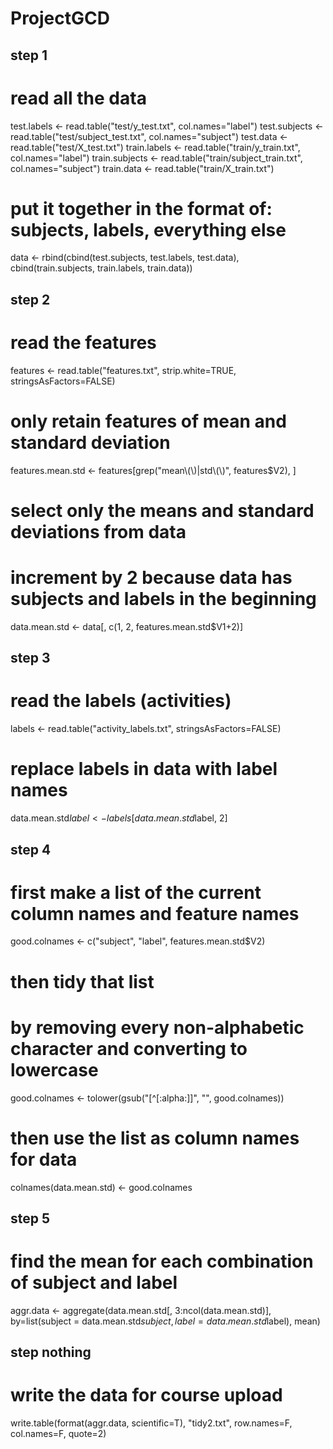 # ProjectGCD

## step 1
# read all the data
test.labels <- read.table("test/y_test.txt", col.names="label")
test.subjects <- read.table("test/subject_test.txt", col.names="subject")
test.data <- read.table("test/X_test.txt")
train.labels <- read.table("train/y_train.txt", col.names="label")
train.subjects <- read.table("train/subject_train.txt", col.names="subject")
train.data <- read.table("train/X_train.txt")

# put it together in the format of: subjects, labels, everything else
data <- rbind(cbind(test.subjects, test.labels, test.data),
              cbind(train.subjects, train.labels, train.data))

## step 2
# read the features
features <- read.table("features.txt", strip.white=TRUE, stringsAsFactors=FALSE)
# only retain features of mean and standard deviation
features.mean.std <- features[grep("mean\\(\\)|std\\(\\)", features$V2), ]

# select only the means and standard deviations from data
# increment by 2 because data has subjects and labels in the beginning
data.mean.std <- data[, c(1, 2, features.mean.std$V1+2)]

## step 3
# read the labels (activities)
labels <- read.table("activity_labels.txt", stringsAsFactors=FALSE)
# replace labels in data with label names
data.mean.std$label <- labels[data.mean.std$label, 2]

## step 4
# first make a list of the current column names and feature names
good.colnames <- c("subject", "label", features.mean.std$V2)
# then tidy that list
# by removing every non-alphabetic character and converting to lowercase
good.colnames <- tolower(gsub("[^[:alpha:]]", "", good.colnames))
# then use the list as column names for data
colnames(data.mean.std) <- good.colnames

## step 5
# find the mean for each combination of subject and label
aggr.data <- aggregate(data.mean.std[, 3:ncol(data.mean.std)],
                       by=list(subject = data.mean.std$subject, 
                               label = data.mean.std$label),
                       mean)

## step nothing
# write the data for course upload
write.table(format(aggr.data, scientific=T), "tidy2.txt",
            row.names=F, col.names=F, quote=2)
